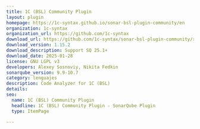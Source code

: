 ```yaml
---
title: 1C (BSL) Community Plugin
layout: plugin
homepage: https://1c-syntax.github.io/sonar-bsl-plugin-community/en
organization: 1c-syntax
organization_url: https://github.com/1c-syntax
download_url: https://github.com/1c-syntax/sonar-bsl-plugin-community/releases/download/v1.15.2/sonar-communitybsl-plugin-1.15.2.jar
download_version: 1.15.2
download_description: Support SQ 25.1+
download_date: 2025-01-28
license: GNU LGPL v3
developers: Alexey Sosnoviy, Nikita Fedkin
sonarqube_version: 9.9-10.7
category: lenguajes
description: Code Analyzer for 1C (BSL)
details: 
seo:
  name: 1C (BSL) Community Plugin
  headline: 1C (BSL) Community Plugin - SonarQube Plugin
  type: ItemPage

---
```

